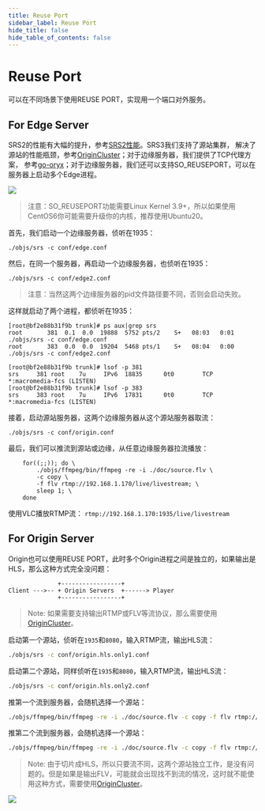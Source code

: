 ```yaml
---
title: Reuse Port
sidebar_label: Reuse Port
hide_title: false
hide_table_of_contents: false
---
```


# Reuse Port

可以在不同场景下使用REUSE PORT，实现用一个端口对外服务。

## For Edge Server

SRS2的性能有大幅的提升，参考[SRS2性能](https://github.com/ossrs/srs/tree/2.0release#performance)。SRS3我们支持了源站集群，
解决了源站的性能瓶颈，参考[OriginCluster](./sample-origin-cluster.md)；对于边缘服务器，我们提供了TCP代理方案，
参考[go-oryx](https://github.com/ossrs/go-oryx)；对于边缘服务器，我们还可以支持SO_REUSEPORT，可以在服务器上启动多个Edge进程。

![](/img/doc-guides-reuse-port-001.png)

> 注意：SO_REUSEPORT功能需要Linux Kernel 3.9+，所以如果使用CentOS6你可能需要升级你的内核，推荐使用Ubuntu20。

首先，我们启动一个边缘服务器，侦听在1935：

```
./objs/srs -c conf/edge.conf
```

然后，在同一个服务器，再启动一个边缘服务器，也侦听在1935：

```
./objs/srs -c conf/edge2.conf
```

> 注意：当然这两个边缘服务器的pid文件路径要不同，否则会启动失败。

这样就启动了两个进程，都侦听在1935：

```
[root@bf2e88b31f9b trunk]# ps aux|grep srs
root       381  0.1  0.0  19888  5752 pts/2    S+   08:03   0:01 ./objs/srs -c conf/edge.conf
root       383  0.0  0.0  19204  5468 pts/1    S+   08:04   0:00 ./objs/srs -c conf/edge2.conf

[root@bf2e88b31f9b trunk]# lsof -p 381
srs     381 root    7u     IPv6  18835      0t0        TCP *:macromedia-fcs (LISTEN)
[root@bf2e88b31f9b trunk]# lsof -p 383
srs     383 root    7u     IPv6  17831      0t0        TCP *:macromedia-fcs (LISTEN)
```

接着，启动源站服务器，这两个边缘服务器从这个源站服务器取流：

```
./objs/srs -c conf/origin.conf 
```

最后，我们可以推流到源站或边缘，从任意边缘服务器拉流播放：

```
    for((;;)); do \
        ./objs/ffmpeg/bin/ffmpeg -re -i ./doc/source.flv \
        -c copy \
        -f flv rtmp://192.168.1.170/live/livestream; \
        sleep 1; \
    done
```

使用VLC播放RTMP流： `rtmp://192.168.1.170:1935/live/livestream`

## For Origin Server

Origin也可以使用REUSE PORT，此时多个Origin进程之间是独立的，如果输出是HLS，那么这种方式完全没问题：

```
              +-----------------+
Client --->-- + Origin Servers  +------> Player
              +-----------------+
```

> Note: 如果需要支持输出RTMP或FLV等流协议，那么需要使用[OriginCluster](./sample-origin-cluster.md)。

启动第一个源站，侦听在`1935`和`8080`，输入RTMP流，输出HLS流：

```bash
./objs/srs -c conf/origin.hls.only1.conf
```

启动第二个源站，同样侦听在`1935`和`8080`，输入RTMP流，输出HLS流：

```bash
./objs/srs -c conf/origin.hls.only2.conf
```

推第一个流到服务器，会随机选择一个源站：

```bash
./objs/ffmpeg/bin/ffmpeg -re -i ./doc/source.flv -c copy -f flv rtmp://localhost/live/livestream1
```

推第二个流到服务器，会随机选择一个源站：

```bash
./objs/ffmpeg/bin/ffmpeg -re -i ./doc/source.flv -c copy -f flv rtmp://localhost/live/livestream2
```

> Note: 由于切片成HLS，所以只要流不同，这两个源站独立工作，是没有问题的。但是如果是输出FLV，可能就会出现找不到流的情况，这时就不能使用这种方式，需要使用[OriginCluster](./sample-origin-cluster.md)。

![](https://ossrs.net/gif/v1/sls.gif?site=ossrs.net&path=/lts/doc/zh/v5/reuse-port)


